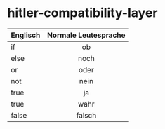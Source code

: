 # hitler-compatibility-layer

| Englisch | Normale Leutesprache |
| ------------- |:-------------:|
| if | ob |
| else | noch |
| or | oder |
| not | nein |
| true | ja |
| true | wahr |
| false | falsch |
